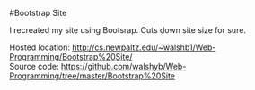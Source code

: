 #Bootstrap Site

I recreated my site using Bootsrap.  Cuts down site size for sure.

Hosted location: http://cs.newpaltz.edu/~walshb1/Web-Programming/Bootstrap%20Site/ <br />
Source code: https://github.com/walshyb/Web-Programming/tree/master/Bootstrap%20Site
